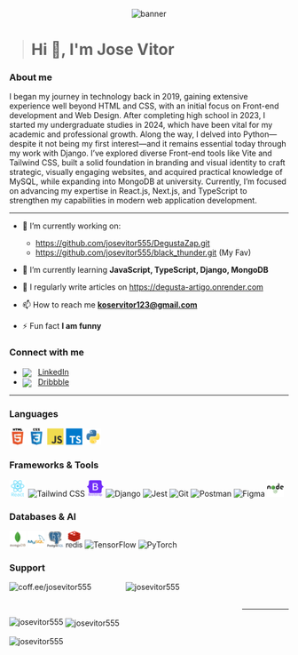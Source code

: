 <p align="center">
  <img src="https://moodle.novasbe.pt/pluginfile.php/673401/course/section/73184/f2px36fy.gif" alt="banner" />
</p>

> <h1 align="left">Hi 👋, I'm Jose Vitor</h1>

### About me
<p align="left">
  I began my journey in technology back in 2019, gaining extensive experience well beyond HTML and CSS, with an initial focus on Front-end development and Web Design. After completing high school in 2023, I started my undergraduate studies in 2024, which have been vital for my academic and professional growth. Along the way, I delved into Python—despite it not being my first interest—and it remains essential today through my work with Django. I’ve explored diverse Front-end tools like Vite and Tailwind CSS, built a solid foundation in branding and visual identity to craft strategic, visually engaging websites, and acquired practical knowledge of MySQL, while expanding into MongoDB at university. Currently, I’m focused on advancing my expertise in React.js, Next.js, and TypeScript to strengthen my capabilities in modern web application development.
</p>

---

- 🔭 I’m currently working on:
  - https://github.com/josevitor555/DegustaZap.git
  - https://github.com/josevitor555/black_thunder.git (My Fav)

- 🌱 I’m currently learning **JavaScript, TypeScript, Django, MongoDB**

- 📝 I regularly write articles on https://degusta-artigo.onrender.com

- 📫 How to reach me **koservitor123@gmail.com**

- ⚡ Fun fact **I am funny**

### Connect with me
<ul>
  <li>
    <img src="https://raw.githubusercontent.com/rahuldkjain/github-profile-readme-generator/master/src/images/icons/Social/linked-in-alt.svg" width="20" style="margin-right:8px; vertical-align:middle;"/>
    <a href="https://linkedin.com/in/www.linkedin.com/in/josé-vitor-sousa2003" target="_blank">
      LinkedIn
    </a>
  </li>
  <li>
    <img src="https://raw.githubusercontent.com/rahuldkjain/github-profile-readme-generator/master/src/images/icons/Social/dribbble.svg" width="20" style="margin-right:8px; vertical-align:middle;"/>
    <a href="https://dribbble.com/https://dribbble.com/kral123" target="_blank">
      Dribbble
    </a>
  </li>
</ul>
</p>

---

### Languages
<p align="left"> <img src="https://raw.githubusercontent.com/devicons/devicon/master/icons/html5/html5-original-wordmark.svg" width="30" title="HTML5" /> <img src="https://raw.githubusercontent.com/devicons/devicon/master/icons/css3/css3-original-wordmark.svg" width="30" title="CSS3" /> <img src="https://raw.githubusercontent.com/devicons/devicon/master/icons/javascript/javascript-original.svg" width="30" title="JavaScript" /> <img src="https://raw.githubusercontent.com/devicons/devicon/master/icons/typescript/typescript-original.svg" width="30" title="TypeScript" /> <img src="https://raw.githubusercontent.com/devicons/devicon/master/icons/python/python-original.svg" width="30" title="Python" /> </p>

### Frameworks & Tools
<p align="left"> <img src="https://raw.githubusercontent.com/devicons/devicon/master/icons/react/react-original-wordmark.svg" width="30" title="React" /> <img src="https://www.vectorlogo.zone/logos/tailwindcss/tailwindcss-icon.svg" width="30" title="Tailwind CSS" /> <img src="https://raw.githubusercontent.com/devicons/devicon/master/icons/bootstrap/bootstrap-plain-wordmark.svg" width="30" title="Bootstrap" /> <img src="https://cdn.worldvectorlogo.com/logos/django.svg" width="30" title="Django" /> <img src="https://www.vectorlogo.zone/logos/jestjsio/jestjsio-icon.svg" width="30" title="Jest" /> <img src="https://www.vectorlogo.zone/logos/git-scm/git-scm-icon.svg" width="30" title="Git" /> <img src="https://www.vectorlogo.zone/logos/getpostman/getpostman-icon.svg" width="30" title="Postman" /> <img src="https://www.vectorlogo.zone/logos/figma/figma-icon.svg" width="30" title="Figma" /> <img src="https://raw.githubusercontent.com/devicons/devicon/master/icons/nodejs/nodejs-original-wordmark.svg" width="30" title="NodeJS" /> </p>

### Databases & AI
<p align="left"> <img src="https://raw.githubusercontent.com/devicons/devicon/master/icons/mongodb/mongodb-original-wordmark.svg" width="30" title="MongoDB" /> <img src="https://raw.githubusercontent.com/devicons/devicon/master/icons/mysql/mysql-original-wordmark.svg" width="30" title="MySQL" /> <img src="https://raw.githubusercontent.com/devicons/devicon/master/icons/postgresql/postgresql-original-wordmark.svg" width="30" title="PostgreSQL" /> <img src="https://raw.githubusercontent.com/devicons/devicon/master/icons/redis/redis-original-wordmark.svg" width="30" title="Redis" /> <img src="https://www.vectorlogo.zone/logos/tensorflow/tensorflow-icon.svg" width="30" title="TensorFlow" /> <img src="https://www.vectorlogo.zone/logos/pytorch/pytorch-icon.svg" width="30" title="PyTorch" /> </p>

<h3 align="left">Support</h3>
<p><a href="https://www.buymeacoffee.com/coff.ee/josevitor555"> <img align="left" src="https://cdn.buymeacoffee.com/buttons/v2/default-yellow.png" height="50" width="210" alt="coff.ee/josevitor555" /></a><a href="https://ko-fi.com/josevitor555"> <img align="left" src="https://cdn.ko-fi.com/cdn/kofi3.png?v=3" height="50" width="210" alt="josevitor555" /></a></p><br><br>

---
<p><img align="left" src="https://github-readme-stats.vercel.app/api/top-langs?username=josevitor555&show_icons=true&locale=en&layout=compact&theme=tokyonight" alt="josevitor555" /></p>

<p>&nbsp;<img align="center" src="https://github-readme-stats.vercel.app/api?username=josevitor555&show_icons=true&locale=en&theme=tokyonight" alt="josevitor555" /></p>

<p><img align="center" src="https://github-readme-streak-stats.herokuapp.com/?user=josevitor555&theme=tokyonight" alt="josevitor555" /></p>
